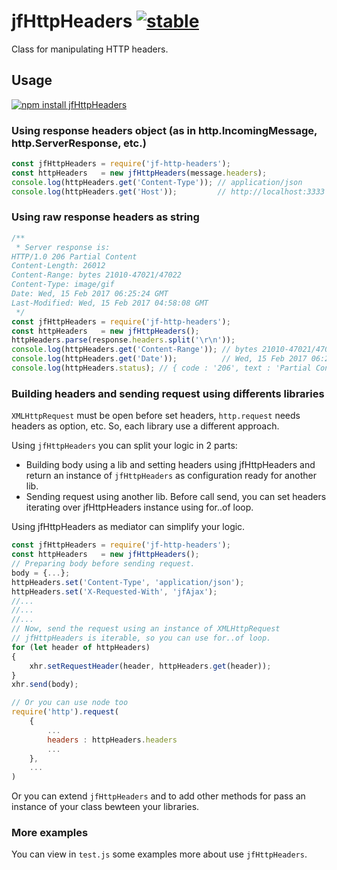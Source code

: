 # jfHttpHeaders [![stable](http://badges.github.io/stability-badges/dist/stable.svg)](http://github.com/badges/stability-badges)

Class for manipulating HTTP headers.

## Usage

[![npm install jfHttpHeaders](https://nodei.co/npm/jf-http-headers.png?compact=true)](https://npmjs.org/package/jf-http-headers/)

### Using response headers object (as in http.IncomingMessage, http.ServerResponse, etc.)

```js
const jfHttpHeaders = require('jf-http-headers');
const httpHeaders   = new jfHttpHeaders(message.headers);
console.log(httpHeaders.get('Content-Type')); // application/json
console.log(httpHeaders.get('Host'));         // http://localhost:3333
```

### Using raw response headers as string

```js
/**
 * Server response is:
HTTP/1.0 206 Partial Content
Content-Length: 26012
Content-Range: bytes 21010-47021/47022
Content-Type: image/gif
Date: Wed, 15 Feb 2017 06:25:24 GMT
Last-Modified: Wed, 15 Feb 2017 04:58:08 GMT
 */
const jfHttpHeaders = require('jf-http-headers');
const httpHeaders   = new jfHttpHeaders();
httpHeaders.parse(response.headers.split('\r\n'));
console.log(httpHeaders.get('Content-Range')); // bytes 21010-47021/47022
console.log(httpHeaders.get('Date'));          // Wed, 15 Feb 2017 06:25:24 GMT
console.log(httpHeaders.status); // { code : '206', text : 'Partial Content', version : { major : '1', minor : '0' } }
```

### Building headers and sending request using differents libraries

`XMLHttpRequest` must be open before set headers, 
`http.request` needs headers as option, etc. So, each library use a different approach.


Using `jfHttpHeaders` you can split your logic in 2 parts:
* Building body using a lib and setting headers using jfHttpHeaders and return 
  an instance of `jfHttpHeaders` as configuration ready for another lib.
* Sending request using another lib. Before call send, you can set headers
  iterating over jfHttpHeaders instance using for..of loop.

Using jfHttpHeaders as mediator can simplify your logic.

```js
const jfHttpHeaders = require('jf-http-headers');
const httpHeaders   = new jfHttpHeaders();
// Preparing body before sending request.
body = {...};
httpHeaders.set('Content-Type', 'application/json');
httpHeaders.set('X-Requested-With', 'jfAjax');
//...
//...
//...
// Now, send the request using an instance of XMLHttpRequest
// jfHttpHeaders is iterable, so you can use for..of loop.
for (let header of httpHeaders)
{
    xhr.setRequestHeader(header, httpHeaders.get(header));
}
xhr.send(body);

// Or you can use node too
require('http').request(
    {
        ...
        headers : httpHeaders.headers
        ...
    },
    ...
)
```

Or you can extend `jfHttpHeaders` and to add other methods for pass an instance of 
your class bewteen your libraries.

### More examples

You can view in `test.js` some examples more about use `jfHttpHeaders`.

